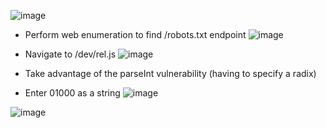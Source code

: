 ![image](https://github.com/user-attachments/assets/da3279ec-0967-4d97-a327-2228f3c35d2e)

- Perform web enumeration to find /robots.txt endpoint
![image](https://github.com/user-attachments/assets/52b4d98d-cf6a-49a6-ab27-10ad3dfc377c)

- Navigate to /dev/rel.js
![image](https://github.com/user-attachments/assets/d631f576-9989-475b-b3b7-f5289819496d)

- Take advantage of the parseInt vulnerability (having to specify a radix)
- Enter 01000 as a string
![image](https://github.com/user-attachments/assets/1895e7e0-6818-4a20-a7b5-edea5410ab6d)


![image](https://github.com/user-attachments/assets/10fcfd1c-792b-4b0e-8aae-8e6a76a09b76)
